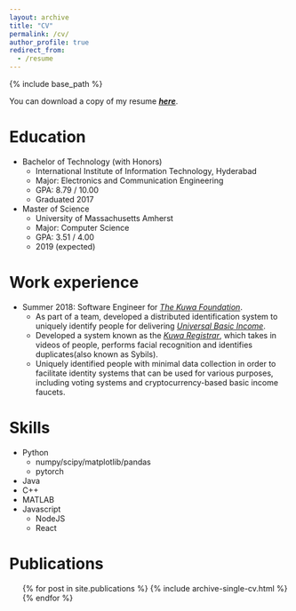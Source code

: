 ```yaml
---
layout: archive
title: "CV"
permalink: /cv/
author_profile: true
redirect_from:
  - /resume
---
```


{% include base_path %}

You can download a copy of my resume ***[here](http://bit.ly/2CIzkja)***.

Education
======
* Bachelor of Technology (with Honors)
  * International Institute of Information Technology, Hyderabad
  * Major: Electronics and Communication Engineering
  * GPA: 8.79 / 10.00
  * Graduated 2017
* Master of Science
  * University of Massachusetts Amherst
  * Major: Computer Science
  * GPA: 3.51 / 4.00
  * 2019 (expected)

Work experience
======
* Summer 2018: Software Engineer for *[The Kuwa Foundation](http://kuwa.org)*.
  * As part of a team, developed a distributed identification system to uniquely identify people for delivering *[Universal Basic Income](https://whatis.techtarget.com/definition/universal-basic-income-UBI)*.
  * Developed a system known as the *[Kuwa Registrar](https://jamespflynn.com/2018/03/01/kuwa-a-decentralized-pseudo-anonymous-and-sybil-resistant-individual-identification-system/)*, which takes in videos of people, performs facial recognition and 
    identifies duplicates(also known as Sybils).
  * Uniquely identified people with minimal data collection in order to facilitate identity systems that can be used for various purposes, including voting systems and cryptocurrency-based basic income faucets.
  
Skills
======
* Python
  * numpy/scipy/matplotlib/pandas
  * pytorch
* Java
* C++
* MATLAB
* Javascript
  * NodeJS
  * React

Publications
======
  <ul>{% for post in site.publications %}
    {% include archive-single-cv.html %}
  {% endfor %}</ul>
  
<!-- Talks
======
  <ul>{% for post in site.talks %}
    {% include archive-single-talk-cv.html %}
  {% endfor %}</ul>
  
Teaching
======
  <ul>{% for post in site.teaching %}
    {% include archive-single-cv.html %}
  {% endfor %}</ul>
  
Service and leadership
======
* Currently signed in to 43 different slack teams
 -->
